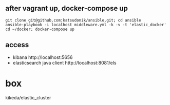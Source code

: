 ## after vagrant up, docker-compose up
```
git clone git@github.com:katsudonik/ansible.git; cd ansible
ansible-playbook -i localhost middleware.yml -k -v -t 'elastic_docker'
cd ~/docker; docker-compose up
```
## access
* kibana http://localhost:5656
* elasticsearch java client http://localhost:8081/els

# box
kikeda/elastic_cluster
